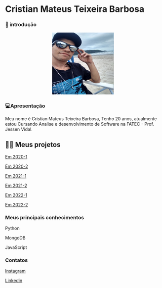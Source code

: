 # Cristian Mateus Teixeira Barbosa


### :book: introdução



<body>

  <div align="center">
    <kbd><img src="https://github.com/CristianMateusTB/TG_PORTIFOLIO/blob/main/Assets/Cristian.jpg" width="200px" height="200px"/></kbd>
  </div>


</body>

### :computer:Apresentação

Meu nome é Cristian Mateus Teixeira Barbosa, Tenho 20 anos, atualmente estou Cursando Analise e desenvolvimento de Software na FATEC - Prof. Jessen Vidal.



## :man_technologist: Meus projetos

[Em 2020-1](https://github.com/CristianMateusTB/TG_PORTIFOLIO/tree/API_1)

[Em 2020-2](https://github.com/CristianMateusTB/TG_PORTIFOLIO/tree/API_2)

[Em 2021-1](https://github.com/CristianMateusTB/TG_PORTIFOLIO/tree/API_3)

[Em 2021-2](https://github.com/CristianMateusTB/TG_PORTIFOLIO/tree/API_4)

[Em 2022-1](https://github.com/CristianMateusTB/TG_PORTIFOLIO/tree/API_5)

[Em 2022-2](https://github.com/CristianMateusTB/TG_PORTIFOLIO/tree/API_6)



### Meus principais conhecimentos

Python

MongoDB

JavaScript



### Contatos

[Instagram](https://www.instagram.com/cristian.mateus.0/)

[Linkedin](https://www.linkedin.com/in/cristian-mateus-2960ab1ab/)

